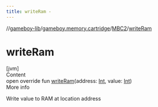 ```yaml
---
title: writeRam -
---
```

//[gameboy-lib](../../index.md)/[gameboy.memory.cartridge](../index.md)/[MBC2](index.md)/[writeRam](write-ram.md)



# writeRam  
[jvm]  
Content  
open override fun [writeRam](write-ram.md)(address: [Int](https://kotlinlang.org/api/latest/jvm/stdlib/kotlin/-int/index.html), value: [Int](https://kotlinlang.org/api/latest/jvm/stdlib/kotlin/-int/index.html))  
More info  


Write value to RAM at location address

  




